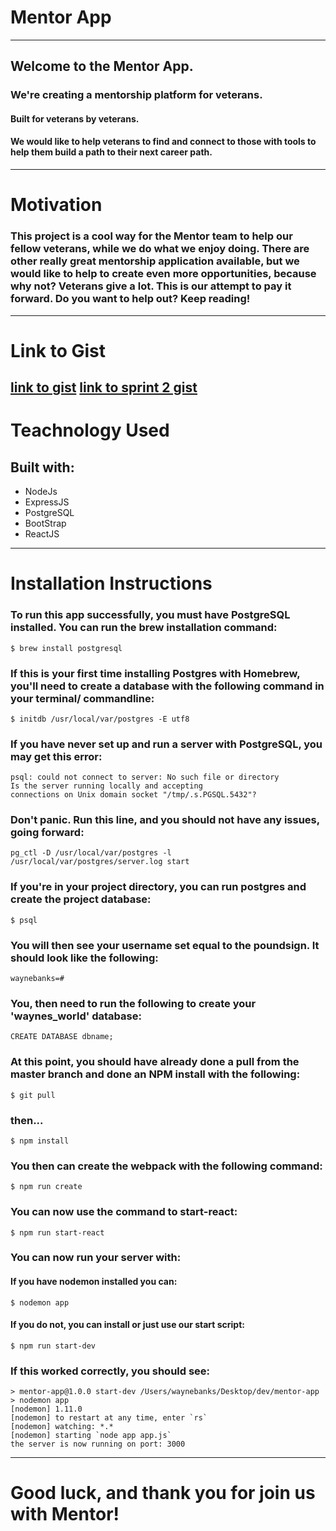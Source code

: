# Mentor App
***
## Welcome to the Mentor App.
### We're creating a mentorship platform for veterans.  
#### Built for veterans by veterans.
#### We would like to help veterans to find and connect to those with tools to help them build a path to their next career path.
---
# Motivation
### This project is a cool way for the Mentor team to help our fellow veterans, while we do what we enjoy doing. There are other really great mentorship application available, but we would like to help to create even more opportunities, because why not? Veterans give a lot. This is our attempt to pay it forward. Do you want to help out? Keep reading!
---
# Link to Gist
   [link to gist](https://gist.github.com/Limelight-Management-Group/1fb9e4500060bca8093c84568777ea5b)
   [link to sprint 2 gist](https://gist.github.com/Limelight-Management-Group/429ceee47dbd5f5645e869d3d2250c7e)
---
# Teachnology Used
## Built with:
+ NodeJs
+ ExpressJS
+ PostgreSQL
+ BootStrap
+ ReactJS
---
# Installation Instructions
### To run this app successfully, you must have PostgreSQL installed. You can run the brew installation command:
    $ brew install postgresql
### If this is your first time installing Postgres with Homebrew, you'll need to create a database with the following command in your terminal/ commandline:
    $ initdb /usr/local/var/postgres -E utf8
    
### If you have never set up and run a server with PostgreSQL, you may get this error:
    psql: could not connect to server: No such file or directory
    Is the server running locally and accepting
    connections on Unix domain socket "/tmp/.s.PGSQL.5432"?
### Don't panic. Run this line, and you should not have any issues, going forward:
    pg_ctl -D /usr/local/var/postgres -l /usr/local/var/postgres/server.log start
### If you're in your project directory, you can run postgres and create the project database:
    $ psql
### You will then see your username set equal to the poundsign. It should look like the following:
    waynebanks=#
### You, then need to run the following to create your 'waynes_world' database:
    CREATE DATABASE dbname;
### At this point, you should have already done a pull from the master branch and done an NPM install with the following:
    $ git pull
### then...
    $ npm install
### You then can create the webpack with the following command:
    $ npm run create
### You can now use the command to start-react:
    $ npm run start-react
### You can now run your server with:
#### If you have nodemon installed you can:
    $ nodemon app 
#### If you do not, you can install or just use our start script:
    $ npm run start-dev
### If this worked correctly, you should see:
    > mentor-app@1.0.0 start-dev /Users/waynebanks/Desktop/dev/mentor-app
    > nodemon app
    [nodemon] 1.11.0
    [nodemon] to restart at any time, enter `rs`
    [nodemon] watching: *.*
    [nodemon] starting `node app app.js`
    the server is now running on port: 3000
***
# Good luck, and thank you for join us with Mentor!
